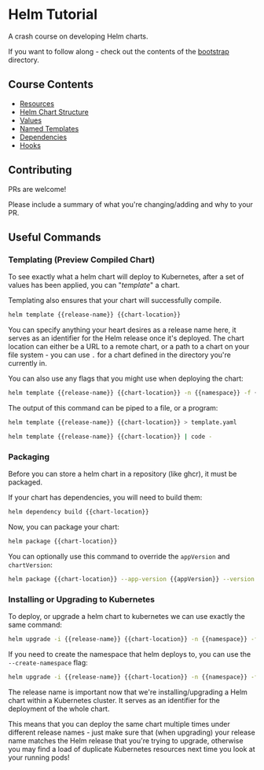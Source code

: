 # Helm Tutorial

A crash course on developing Helm charts.

If you want to follow along - check out the contents of the [bootstrap](./bootstrap/) directory.

## Course Contents

- [Resources](./00-resources/README.md)
- [Helm Chart Structure](./01-helm-chart-layout/README.md)
- [Values](./02-values/README.md)
- [Named Templates](./03-tpl-me-baby/README.md)
- [Dependencies](./04-dependencies/README.md)
- [Hooks](./05-hooks/README.md)

## Contributing

PRs are welcome!

Please include a summary of what you're changing/adding and why to your PR.

## Useful Commands

### Templating (Preview Compiled Chart)

To see exactly what a helm chart will deploy to Kubernetes, after a set of values has been applied, you can "*template*" a chart.

Templating also ensures that your chart will successfully compile.

```sh
helm template {{release-name}} {{chart-location}}
```

You can specify anything your heart desires as a release name here, it serves as an identifier for the Helm release once it's deployed. The chart location can either be a URL to a remote chart, or a path to a chart on your file system - you can use `.` for a chart defined in the directory you're currently in.

You can also use any flags that you might use when deploying the chart:

```sh
helm template {{release-name}} {{chart-location}} -n {{namespace}} -f {{values-file}}
```

The output of this command can be piped to a file, or a program:

```sh
helm template {{release-name}} {{chart-location}} > template.yaml
```

```sh
helm template {{release-name}} {{chart-location}} | code -
```

### Packaging

Before you can store a helm chart in a repository (like ghcr), it must be packaged.

If your chart has dependencies, you will need to build them:

```sh
helm dependency build {{chart-location}}
```

Now, you can package your chart:

```sh
helm package {{chart-location}}
```

You can optionally use this command to override the `appVersion` and `chartVersion`:

```sh
helm package {{chart-location}} --app-version {{appVersion}} --version {{chartVersion}}
```

### Installing or Upgrading to Kubernetes

To deploy, or upgrade a helm chart to kubernetes we can use exactly the same command:

```sh
helm upgrade -i {{release-name}} {{chart-location}} -n {{namespace}} -f {{values-file}}
```

If you need to create the namespace that helm deploys to, you can use the `--create-namespace` flag:

```sh
helm upgrade -i {{release-name}} {{chart-location}} -n {{namespace}} -f {{values-file}} --create-namespace
```

The release name is important now that we're installing/upgrading a Helm chart within a Kubernetes cluster. It serves as an identifier for the deployment of the whole chart.

This means that you can deploy the same chart multiple times under different release names - just make sure that (when upgrading) your release name matches the Helm release that you're trying to upgrade, otherwise you may find a load of duplicate Kubernetes resources next time you look at your running pods!
